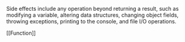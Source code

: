 Side effects include any operation beyond returning a result, such as modifying a variable, altering data structures, changing object fields, throwing exceptions, printing to the console, and file I/O operations.

[[Function]]